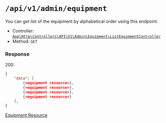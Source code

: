 # `/api/v1/admin/equipment`
You can get list of the equipment by alphabetical order using this endpoint.

- Controller: [`App\Http\Controllers\API\V1\Admin\Equipment\ListEquipmentController`](../../../../src/app/Http/Controllers/API/V1/Admin/Equipment/ListEquipmentController.php)
- Method: `GET`

### Response

200:
```json
{
    "data": [
        {<equipment resource>},
        {<equipment resource>},
        {<equipment resource>},
        {<equipment resource>}
    ],
}
```

[Equipment Resource](../../resources/equipment.md)
